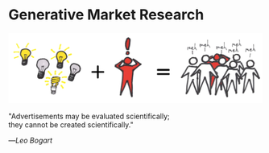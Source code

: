 # Generative Market Research

![](../.gitbook/assets/framework---lean-startup-playbook---generative-market-research.png)

"Advertisements may be evaluated scientifically;  
they cannot be created scientifically."

—_Leo Bogart_


